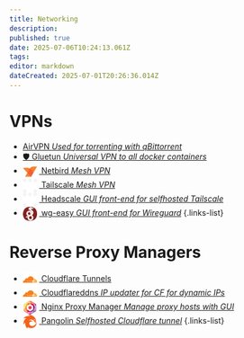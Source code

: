 ```yaml
---
title: Networking
description: 
published: true
date: 2025-07-06T10:24:13.061Z
tags: 
editor: markdown
dateCreated: 2025-07-01T20:26:36.014Z
---
```


# VPNs
- [<span class="mdi mdi-earth"></span> AirVPN *Used for torrenting with qBittorrent*](/AirVPN)
- [🛡️ Gluetun *Universal VPN to all docker containers*](/gluetun)
- [<img src="/netbird.png" width="25" style="vertical-align:middle;margin-right:4px"> Netbird *Mesh VPN*](/netbird)
- [<img src="/tailscale-light.png" width="25" style="vertical-align:middle;margin-right:4px"> Tailscale *Mesh VPN*](/tailscale)
- [<img src="/tailscale-light.png" width="25" style="vertical-align:middle;margin-right:4px"> Headscale *GUI front-end for selfhosted Tailscale*](/headscale)
- [<img src="/wireguard.png" width="25" style="vertical-align:middle;margin-right:4px"> wg-easy *GUI front-end for Wireguard*](/wg-easy)
{.links-list}

# Reverse Proxy Managers
- [<img src="/cloudflare.png" width="25" style="vertical-align:middle;margin-right:4px"> Cloudflare Tunnels](/CloudflareTunnels)
- [<img src="/cloudflare.png" width="25" style="vertical-align:middle;margin-right:4px"> Cloudflareddns *IP updater for CF for dynamic IPs*](/cloudflareddns)
- [<img src="/nginx-proxy-manager.png" width="25" style="vertical-align:middle;margin-right:4px"> Nginx Proxy Manager *Manage proxy hosts with GUI*](/nginx)
- [<img src="/pangolin.png" width="25" style="vertical-align:middle;margin-right:4px"> Pangolin *Selfhosted Cloudflare tunnel*](/pangolin)
{.links-list}

